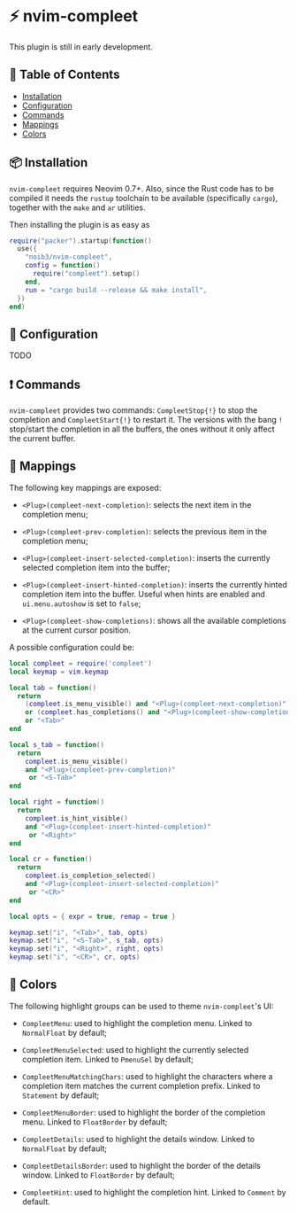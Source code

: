 # :zap: nvim-compleet

This plugin is still in early development.

## :book: Table of Contents

- [Installation](#package-installation)
- [Configuration](#wrench-configuration)
- [Commands](#heavy_exclamation_mark-commands)
- [Mappings](#musical_keyboard-mappings)
- [Colors](#art-colors)

## :package: Installation

`nvim-compleet` requires Neovim 0.7+. Also, since the Rust code has to be
compiled it needs the `rustup` toolchain to be available (specifically
`cargo`), together with the `make` and `ar` utilities.

Then installing the plugin is as easy as

```lua
require("packer").startup(function()
  use({
    "noib3/nvim-compleet",
    config = function()
      require("compleet").setup()
    end,
    run = "cargo build --release && make install",
  })
end)
```

## :wrench: Configuration

TODO

## :heavy_exclamation_mark: Commands

`nvim-compleet` provides two commands: `CompleetStop{!}` to stop the completion
and `CompleetStart{!}` to restart it. The versions with the bang `!` stop/start
the completion in all the buffers, the ones without it only affect the current
buffer.

## :musical_keyboard: Mappings

The following key mappings are exposed:

  * `<Plug>(compleet-next-completion)`: selects the next item in the completion
    menu;

  * `<Plug>(compleet-prev-completion)`: selects the previous item in the
    completion menu;

  * `<Plug>(compleet-insert-selected-completion)`: inserts the currently
    selected completion item into the buffer;

  * `<Plug>(compleet-insert-hinted-completion)`: inserts the currently
    hinted completion item into the buffer. Useful when hints are enabled and
    `ui.menu.autoshow` is set to `false`;

  * `<Plug>(compleet-show-completions)`: shows all the available completions at
    the current cursor position.

A possible configuration could be:

```lua
local compleet = require('compleet')
local keymap = vim.keymap

local tab = function()
  return
    (compleet.is_menu_visible() and "<Plug>(compleet-next-completion)")
    or (compleet.has_completions() and "<Plug>(compleet-show-completions)")
    or "<Tab>"
end

local s_tab = function()
  return
    compleet.is_menu_visible()
    and "<Plug>(compleet-prev-completion)"
     or "<S-Tab>"
end

local right = function()
  return
    compleet.is_hint_visible()
    and "<Plug>(compleet-insert-hinted-completion)"
     or "<Right>"
end

local cr = function()
  return
    compleet.is_completion_selected()
    and "<Plug>(compleet-insert-selected-completion)"
     or "<CR>"
end

local opts = { expr = true, remap = true }

keymap.set("i", "<Tab>", tab, opts)
keymap.set("i", "<S-Tab>", s_tab, opts)
keymap.set("i", "<Right>", right, opts)
keymap.set("i", "<CR>", cr, opts)
```

## :art: Colors

The following highlight groups can be used to theme `nvim-compleet`'s UI:

  * `CompleetMenu`: used to highlight the completion menu. Linked to
    `NormalFloat` by default;

  * `CompleetMenuSelected`: used to highlight the currently selected completion
    item. Linked to `PmenuSel` by default;

  * `CompleetMenuMatchingChars`: used to highlight the characters where a
    completion item matches the current completion prefix. Linked to
    `Statement` by default;

  * `CompleetMenuBorder`: used to highlight the border of the completion menu.
    Linked to `FloatBorder` by default;

  * `CompleetDetails`: used to highlight the details window. Linked to
    `NormalFloat` by default;

  * `CompleetDetailsBorder`:  used to highlight the border of the details
    window. Linked to `FloatBorder` by default;

  * `CompleetHint`: used to highlight the completion hint. Linked to `Comment`
    by default.
